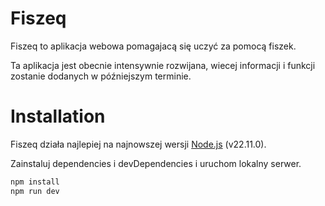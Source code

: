 # Fiszeq

Fiszeq to aplikacja webowa pomagajacą się uczyć za pomocą fiszek.

Ta aplikacja jest obecnie intensywnie rozwijana, wiecej informacji i funkcji zostanie dodanych w późniejszym terminie.

# Installation

Fiszeq działa najlepiej na najnowszej wersji [Node.js](https://nodejs.org/) (v22.11.0).

Zainstaluj dependencies i devDependencies i uruchom lokalny serwer.

```sh
npm install
npm run dev
```
